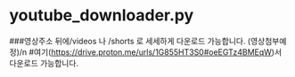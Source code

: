 # youtube_downloader.py
###영상주소 뒤에/videos 나 /shorts 로 세세하게 다운로드 가능합니다. (영상첨부예정)/n
#여기(https://drive.proton.me/urls/1G855HT3S0#oeEGTz4BMEqW)서 다운로드 가능합니다.

